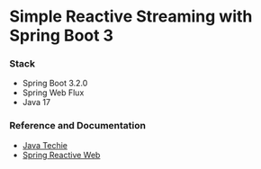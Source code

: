 # Simple Reactive Streaming with Spring Boot 3

### Stack

* Spring Boot 3.2.0
* Spring Web Flux
* Java 17

### Reference  and Documentation

* [Java Techie](https://www.youtube.com/watch?v=9x7G4f3o90Q)
* [Spring Reactive Web](https://docs.spring.io/spring-boot/docs/3.2.0/reference/htmlsingle/index.html#web.reactive)